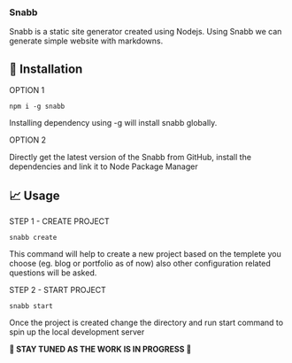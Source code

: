 ### Snabb

Snabb is a static site generator created using Nodejs. Using Snabb we can generate simple website with markdowns.

## 🚀 Installation

OPTION 1

```shell
npm i -g snabb
```

Installing dependency using -g will install snabb globally.

OPTION 2

Directly get the latest version of the Snabb from GitHub, install the dependencies and link it to Node Package Manager

## 📈 Usage

STEP 1 - CREATE PROJECT

```shell
snabb create
```

This command will help to create a new project based on the templete you choose (eg. blog or portfolio as of now) also other configuration related questions will be asked.

STEP 2 - START PROJECT

```shell
snabb start
```

Once the project is created change the directory and run start command to spin up the local development server

<b>🚧 STAY TUNED AS THE WORK IS IN PROGRESS 🚧</b>
